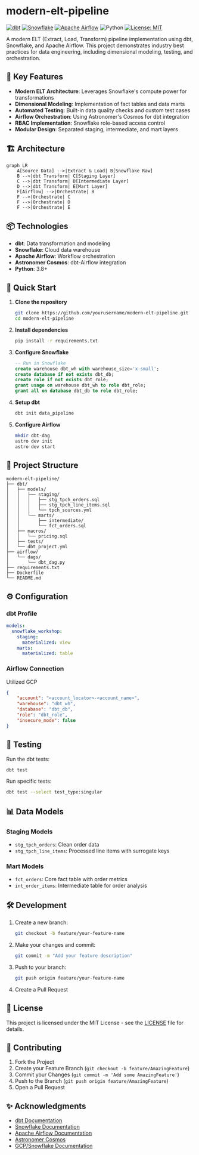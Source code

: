 # modern-elt-pipeline
[![dbt](https://img.shields.io/badge/dbt-FF694B?style=for-the-badge&logo=dbt&logoColor=white)](https://www.getdbt.com)
[![Snowflake](https://img.shields.io/badge/Snowflake-29B5E8?style=for-the-badge&logo=snowflake&logoColor=white)](https://www.snowflake.com)
[![Apache Airflow](https://img.shields.io/badge/Apache_Airflow-017CEE?style=for-the-badge&logo=apache-airflow&logoColor=white)](https://airflow.apache.org)
![Python](https://img.shields.io/badge/python-3.8+-blue.svg?style=for-the-badge&logo=python&logoColor=white)
[![License: MIT](https://img.shields.io/badge/License-MIT-yellow.svg?style=for-the-badge)](https://opensource.org/licenses/MIT)

A modern ELT (Extract, Load, Transform) pipeline implementation using dbt, Snowflake, and Apache Airflow. This project demonstrates industry best practices for data engineering, including dimensional modeling, testing, and orchestration.

## 🔑 Key Features

- **Modern ELT Architecture**: Leverages Snowflake's compute power for transformations
- **Dimensional Modeling**: Implementation of fact tables and data marts
- **Automated Testing**: Built-in data quality checks and custom test cases
- **Airflow Orchestration**: Using Astronomer's Cosmos for dbt integration
- **RBAC Implementation**: Snowflake role-based access control
- **Modular Design**: Separated staging, intermediate, and mart layers

## 🏗️ Architecture

```mermaid
graph LR
    A[Source Data] -->|Extract & Load| B[Snowflake Raw]
    B -->|dbt Transform| C[Staging Layer]
    C -->|dbt Transform| D[Intermediate Layer]
    D -->|dbt Transform| E[Mart Layer]
    F[Airflow] -->|Orchestrate| B
    F -->|Orchestrate| C
    F -->|Orchestrate| D
    F -->|Orchestrate| E
```

## 📦 Technologies

- **dbt**: Data transformation and modeling
- **Snowflake**: Cloud data warehouse
- **Apache Airflow**: Workflow orchestration
- **Astronomer Cosmos**: dbt-Airflow integration
- **Python**: 3.8+

## 🚀 Quick Start

1. **Clone the repository**
   ```bash
   git clone https://github.com/yourusername/modern-elt-pipeline.git
   cd modern-elt-pipeline
   ```

2. **Install dependencies**
   ```bash
   pip install -r requirements.txt
   ```

3. **Configure Snowflake**
   ```sql
   -- Run in Snowflake
   create warehouse dbt_wh with warehouse_size='x-small';
   create database if not exists dbt_db;
   create role if not exists dbt_role;
   grant usage on warehouse dbt_wh to role dbt_role;
   grant all on database dbt_db to role dbt_role;
   ```

4. **Setup dbt**
   ```bash
   dbt init data_pipeline
   ```

5. **Configure Airflow**
   ```bash
   mkdir dbt-dag
   astro dev init
   astro dev start
   ```

## 📁 Project Structure

```
modern-elt-pipeline/
├── dbt/
│   ├── models/
│   │   ├── staging/
│   │   │   ├── stg_tpch_orders.sql
│   │   │   ├── stg_tpch_line_items.sql
│   │   │   └── tpch_sources.yml
│   │   └── marts/
│   │       ├── intermediate/
│   │       └── fct_orders.sql
│   ├── macros/
│   │   └── pricing.sql
│   ├── tests/
│   └── dbt_project.yml
├── airflow/
│   └── dags/
│       └── dbt_dag.py
├── requirements.txt
├── Dockerfile
└── README.md
```

## ⚙️ Configuration

### dbt Profile
```yaml
models:
  snowflake_workshop:
    staging:
      materialized: view
    marts:
      materialized: table
```

### Airflow Connection
Utilized GCP

```json
{
    "account": "<account_locator>-<account_name>",
    "warehouse": "dbt_wh",
    "database": "dbt_db",
    "role": "dbt_role",
    "insecure_mode": false
}
```

## 🧪 Testing

Run the dbt tests:
```bash
dbt test
```

Run specific tests:
```bash
dbt test --select test_type:singular
```

## 📊 Data Models

### Staging Models
- `stg_tpch_orders`: Clean order data
- `stg_tpch_line_items`: Processed line items with surrogate keys

### Mart Models
- `fct_orders`: Core fact table with order metrics
- `int_order_items`: Intermediate table for order analysis

## 🛠️ Development

1. Create a new branch:
   ```bash
   git checkout -b feature/your-feature-name
   ```

2. Make your changes and commit:
   ```bash
   git commit -m "Add your feature description"
   ```

3. Push to your branch:
   ```bash
   git push origin feature/your-feature-name
   ```

4. Create a Pull Request

## 📝 License

This project is licensed under the MIT License - see the [LICENSE](LICENSE) file for details.

## 🤝 Contributing

1. Fork the Project
2. Create your Feature Branch (`git checkout -b feature/AmazingFeature`)
3. Commit your Changes (`git commit -m 'Add some AmazingFeature'`)
4. Push to the Branch (`git push origin feature/AmazingFeature`)
5. Open a Pull Request

## ✨ Acknowledgments

- [dbt Documentation](https://docs.getdbt.com/)
- [Snowflake Documentation](https://docs.snowflake.com/)
- [Apache Airflow Documentation](https://airflow.apache.org/docs/)
- [Astronomer Cosmos](https://github.com/astronomer/astronomer-cosmos)
- [GCP/Snowflake Documentation](https://docs.snowflake.com/en/user-guide/data-load-gcs-config)
